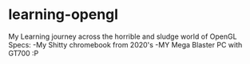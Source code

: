 # learning-opengl
My Learning journey across the horrible and sludge world of OpenGL
Specs: 
-My Shitty chromebook from 2020's
-MY Mega Blaster PC with GT700 :P